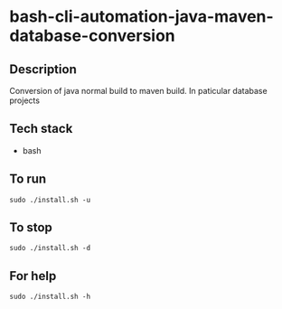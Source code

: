# bash-cli-automation-java-maven-database-conversion

## Description
Conversion of java normal build
to maven build. In paticular database
projects

## Tech stack
- bash

## To run
`sudo ./install.sh -u`

## To stop
`sudo ./install.sh -d`

## For help
`sudo ./install.sh -h`
